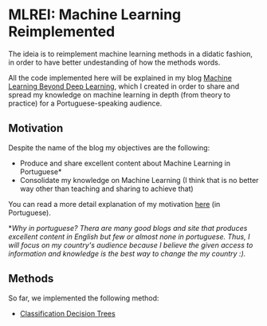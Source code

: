 # MLREI: Machine Learning Reimplemented

The ideia is to reimplement machine learning methods in a didatic fashion, in order to have better undestanding of how the methods words.

All the code implemented here will be explained in my blog [Machine Learning Beyond Deep Learning](https://medium.com/machine-learning-beyond-deep-learning), which I created in order to share and spread my knowledge on machine learning in depth (from theory to practice) for a Portuguese-speaking audience.

## Motivation

Despite the name of the blog my objectives are the following:

- Produce and share excellent content about Machine Learning in Portuguese*
- Consolidate my knowledge on Machine Learning (I think that is no better way other than teaching and sharing to achieve that)

You can read a more detail explanation of my motivation [here](https://medium.com/machine-learning-beyond-deep-learning/machine-learning-beyond-deep-learning-a-motiva%C3%A7%C3%A3o-3548f83d8f81) (in Portuguese).

**Why in portuguese? Thera are many good blogs and site that produces excellent content in English but few or almost none in portuguese. Thus, I will focus on my country's audience because I believe the given access to information and knowledge is the best way to change the my country :).*

## Methods

So far, we implemented the following method:

- [Classification Decision Trees](https://github.com/raphaelcampos/mlrei/blob/master/tree/tree.py)
